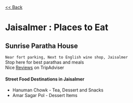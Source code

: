 [<< Back](README.md)

# Jaisalmer : Places to Eat

## Sunrise Paratha House
`Near fort parking, Next to English wine shop, Jaisalmer`  
Stop here for best parathas and meals  
Nice [Reviews](https://www.tripadvisor.in/ShowUserReviews-g297667-d9984383-r540113395-Sunrise_Paratha_House-Jaisalmer_Jaisalmer_District_Rajasthan.html) on TripAdviser

#### Street Food Destinations in Jaisalmer
* Hanuman Chowk - Tea, Dessert and Snacks
* Amar Sagar Pol - Dessert Items
